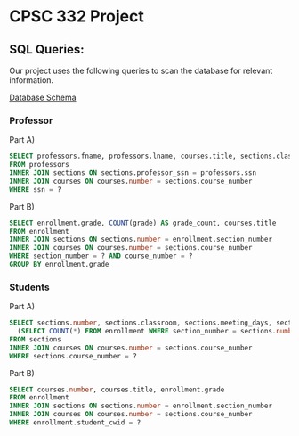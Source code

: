 # CPSC 332 Project

## SQL Queries:

Our project uses the following queries to scan the database for relevant information.

[Database Schema](https://github.com/AustinW/cpsc-332-project/blob/master/university.sql)

### Professor

Part A)
```sql
SELECT professors.fname, professors.lname, courses.title, sections.classroom, sections.meeting_days, sections.beginning_time, sections.end_time
FROM professors
INNER JOIN sections ON sections.professor_ssn = professors.ssn
INNER JOIN courses ON courses.number = sections.course_number
WHERE ssn = ?
```

Part B)
```sql
SELECT enrollment.grade, COUNT(grade) AS grade_count, courses.title
FROM enrollment
INNER JOIN sections ON sections.number = enrollment.section_number
INNER JOIN courses ON courses.number = sections.course_number
WHERE section_number = ? AND course_number = ?
GROUP BY enrollment.grade
```

### Students

Part A)
```sql
SELECT sections.number, sections.classroom, sections.meeting_days, sections.beginning_time, sections.end_time, courses.title,
  (SELECT COUNT(*) FROM enrollment WHERE section_number = sections.number) AS enrollment_count
FROM sections
INNER JOIN courses ON courses.number = sections.course_number
WHERE sections.course_number = ?
```

Part B)
```sql
SELECT courses.number, courses.title, enrollment.grade
FROM enrollment
INNER JOIN sections ON sections.number = enrollment.section_number
INNER JOIN courses ON courses.number = sections.course_number
WHERE enrollment.student_cwid = ?
```